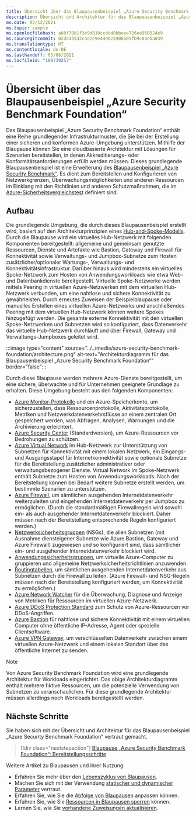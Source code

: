 ```yaml
---
title: Übersicht über das Blaupausenbeispiel „Azure Security Benchmark Foundation“
description: Übersicht und Architektur für das Blaupausenbeispiel „Azure Security Benchmark Foundation“.
ms.date: 03/12/2021
ms.topic: sample
ms.openlocfilehash: a60f70b1f3e9d810ccded8bbeee726ea950524e9
ms.sourcegitcommit: 02d443532c4d2e9e449025908a05fb9c84eba039
ms.translationtype: HT
ms.contentlocale: de-DE
ms.lasthandoff: 05/06/2021
ms.locfileid: "108739257"
---
```

# <a name="overview-of-the-azure-security-benchmark-foundation-blueprint-sample"></a>Übersicht über das Blaupausenbeispiel „Azure Security Benchmark Foundation“

Das Blaupausenbeispiel „Azure Security Benchmark Foundation“ enthält eine Reihe grundlegender Infrastrukturmuster, die Sie bei der Erstellung einer sicheren und konformen Azure-Umgebung unterstützen. Mithilfe der Blaupause können Sie eine cloudbasierte Architektur mit Lösungen für Szenarien bereitstellen, in denen Akkreditierungs- oder Konformitätsanforderungen erfüllt werden müssen. Dieses grundlegende Blaupausenbeispiel ist eine Erweiterung des [Blaupausenbeispiel „Azure Security Benchmark“](../azure-security-benchmark.md). Es dient zum Bereitstellen und Konfigurieren von Netzwerkgrenzen, Überwachungsmöglichkeiten und anderen Ressourcen im Einklang mit den Richtlinien und anderen Schutzmaßnahmen, die im [Azure-Sicherheitsvergleichstest](../../../../security/benchmarks/index.yml) definiert sind.

## <a name="architecture"></a>Aufbau

Die grundlegende Umgebung, die durch dieses Blaupausenbeispiel erstellt wird, basiert auf den Architekturprinzipien eines [Hub-and-Spoke-Modells](/azure/architecture/reference-architectures/hybrid-networking/hub-spoke).
Durch die Blaupause wird ein virtuelles Hub-Netzwerk mit folgenden Komponenten bereitgestellt: allgemeine und gemeinsam genutzte Ressourcen, Dienste und Artefakte wie Bastion, Gateway und Firewall für Konnektivität sowie Verwaltungs- und Jumpbox-Subnetze zum Hosten zusätzlicher/optionaler Wartungs-, Verwaltungs- und Konnektivitätsinfrastruktur. Darüber hinaus wird mindestens ein virtuelles Spoke-Netzwerk zum Hosten von Anwendungsworkloads wie etwa Web- und Datenbankdienste bereitgestellt. Virtuelle Spoke-Netzwerke werden mittels Peering in virtuellen Azure-Netzwerken mit dem virtuellen Hub-Netzwerk verbunden, um eine nahtlose und sichere Konnektivität zu gewährleisten. Durch erneutes Zuweisen der Beispielblaupause oder manuelles Erstellen eines virtuellen Azure-Netzwerks und anschließendes Peering mit dem virtuellen Hub-Netzwerk können weitere Spokes hinzugefügt werden. Die gesamte externe Konnektivität mit den virtuellen Spoke-Netzwerken und Subnetzen wird so konfiguriert, dass Datenverkehr das virtuelle Hub-Netzwerk durchläuft und über Firewall, Gateway und Verwaltungs-Jumpboxes geleitet wird.

:::image type="content" source="../../media/azure-security-benchmark-foundation/architecture.png" alt-text="Architekturdiagramm für das Blaupausenbeispiel „Azure Security Benchmark Foundation“" border="false":::

Durch diese Blaupause werden mehrere Azure-Dienste bereitgestellt, um eine sichere, überwachte und für Unternehmen geeignete Grundlage zu erhalten. Diese Umgebung besteht aus den folgenden Komponenten:

- [Azure Monitor-Protokolle](../../../../azure-monitor/logs/data-platform-logs.md) und ein Azure-Speicherkonto, um sicherzustellen, dass Ressourcenprotokolle, Aktivitätsprotokolle, Metriken und Netzwerkdatenverkehrsflüsse an einem zentralen Ort gespeichert werden, was Abfragen, Analysen, Warnungen und die Archivierung erleichtert.
- [Azure Security Center](../../../../security-center/security-center-introduction.md) (Standardversion), um Azure-Ressourcen vor Bedrohungen zu schützen.
- [Azure Virtual Network](../../../../virtual-network/virtual-networks-overview.md) im Hub-Netzwerk zur Unterstützung von Subnetzen für Konnektivität mit einem lokalen Netzwerk, ein Eingangs- und Ausgangsstapel für Internetkonnektivität sowie optionale Subnetze für die Bereitstellung zusätzlicher administrativer oder verwaltungsbezogener Dienste. Virtual Network im Spoke-Netzwerk enthält Subnetze zum Hosten von Anwendungsworkloads. Nach der Bereitstellung können bei Bedarf weitere Subnetze erstellt werden, um bestimmte Szenarien zu unterstützen.
- [Azure Firewall](../../../../firewall/overview.md), um sämtlichen ausgehenden Internetdatenverkehr weiterzuleiten und eingehenden Internetdatenverkehr per Jumpbox zu ermöglichen. (Durch die standardmäßigen Firewallregeln wird sowohl ein- als auch ausgehender Internetdatenverkehr blockiert. Daher müssen nach der Bereitstellung entsprechende Regeln konfiguriert werden.)
- [Netzwerksicherheitsgruppen](../../../../virtual-network/network-security-group-how-it-works.md) (NSGs), die allen Subnetzen (mit Ausnahme diensteigener Subnetze wie Azure Bastion, Gateway und Azure Firewall) zugewiesen und so konfiguriert sind, dass sämtlicher ein- und ausgehender Internetdatenverkehr blockiert wird.
- [Anwendungssicherheitsgruppen](../../../../virtual-network/application-security-groups.md), um virtuelle Azure-Computer zu gruppieren und allgemeine Netzwerksicherheitsrichtlinien anzuwenden.
- [Routingtabellen](../../../../virtual-network/manage-route-table.md), um sämtlichen ausgehenden Internetdatenverkehr aus Subnetzen durch die Firewall zu leiten. (Azure Firewall- und NSG-Regeln müssen nach der Bereitstellung konfiguriert werden, um Konnektivität zu ermöglichen.)
- [Azure Network Watcher](../../../../network-watcher/network-watcher-monitoring-overview.md) für die Überwachung, Diagnose und Anzeige von Metriken für Ressourcen im virtuellen Azure-Netzwerk.
- [Azure DDoS Protection Standard](../../../../ddos-protection/ddos-protection-overview.md) zum Schutz von Azure-Ressourcen vor DDoS-Angriffen.
- [Azure Bastion](../../../../bastion/bastion-overview.md) für nahtlose und sichere Konnektivität mit einem virtuellen Computer ohne öffentliche IP-Adresse, Agent oder spezielle Clientsoftware.
- [Azure VPN Gateway](../../../../vpn-gateway/vpn-gateway-about-vpngateways.md), um verschlüsselten Datenverkehr zwischen einem virtuellen Azure-Netzwerk und einem lokalen Standort über das öffentliche Internet zu senden.

> [!NOTE]
> Von Azure Security Benchmark Foundation wird eine grundlegende Architektur für Workloads eingerichtet. Das obige Architekturdiagramm enthält mehrere fiktive Ressourcen, um die potenzielle Verwendung von Subnetzen zu veranschaulichen. Für diese grundlegende Architektur müssen allerdings noch Workloads bereitgestellt werden.

## <a name="next-steps"></a>Nächste Schritte

Sie haben sich mit der Übersicht und Architektur für das Blaupausenbeispiel „Azure Security Benchmark Foundation“ vertraut gemacht.

> [!div class="nextstepaction"]
> [Blaupause „Azure Security Benchmark Foundation“: Bereitstellungsschritte](./deploy.md)

Weitere Artikel zu Blaupausen und ihrer Nutzung:

- Erfahren Sie mehr über den [Lebenszyklus von Blaupausen](../../concepts/lifecycle.md).
- Machen Sie sich mit der Verwendung [statischer und dynamischer Parameter](../../concepts/parameters.md) vertraut.
- Erfahren Sie, wie Sie die [Abfolge von Blaupausen](../../concepts/sequencing-order.md) anpassen können.
- Erfahren Sie, wie Sie [Ressourcen in Blaupausen sperren](../../concepts/resource-locking.md) können.
- Lernen Sie, wie Sie [vorhandene Zuweisungen aktualisieren](../../how-to/update-existing-assignments.md).
